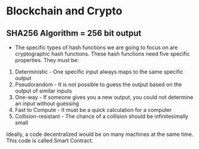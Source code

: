 # Blockchain and Crypto

## SHA256 Algorithm = 256 bit output

- The specific types of hash functions we are going to focus on are cryptographic hash functions. These hash functions need five specific properties. They must be:

 1. Deterministic - One specific input always maps to the same specific output
 2. Pseudorandom - It is not possible to guess the output based on the output of similar inputs
 3. One-way - If someone gives you a new output, you could not determine an input without guessing
 4. Fast to Compute - It must be a quick calculation for a computer
 5. Collision-resistant - The chance of a collision should be infinitesimally small

Ideally, a code decentralized would be on many machines at the same time.
This code is called Smart Contract.
